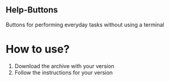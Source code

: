 ## Help-Buttons
Buttons for performing everyday tasks without using a terminal
# How to use?
1. Download the archive with your version
2. Follow the instructions for your version
